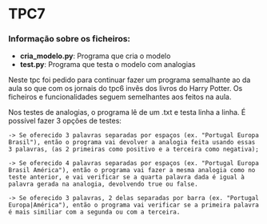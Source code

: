 # TPC7

### Informação sobre os ficheiros:
* **cria_modelo.py**: Programa que cria o modelo
* **test.py**: Programa que testa o modelo com analogias

Neste tpc foi pedido para continuar fazer um programa semalhante ao da aula so que com os jornais do tpc6 invês dos livros do Harry Potter.
Os ficheiros e funcionalidades seguem semelhantes aos feitos na aula.

Nos testes de analogias, o programa lê de um .txt e testa linha a linha.
É possível fazer 3 opções de testes:

    -> Se oferecido 3 palavras separadas por espaços (ex. "Portugal Europa Brasil"), então o programa vai devolver a analogia feita usando essas 3 palavras, (as 2 primeiras como positivo e a terceira como negativa);
    
    -> Se oferecido 4 palavras separadas por espaços (ex. "Portugal Europa Brasil América"), então o programa vai fazer a mesma analogia como no teste anterior, e vai verificar se a quarta palavra dada é igual à palavra gerada na analogia, devolvendo true ou false.

    -> Se oferecido 3 palavras, 2 delas separadas por barra (ex. "Portugal Europa|América"), então o programa vai verificar se a primeira palavra é mais similiar com a segunda ou com a terceira.